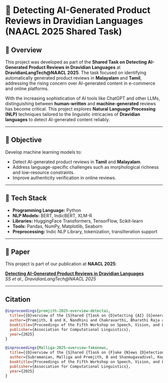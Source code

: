 # 🧠 Detecting AI-Generated Product Reviews in Dravidian Languages (NAACL 2025 Shared Task)

## 📌 Overview
This project was developed as part of the **Shared Task on Detecting AI-Generated Product Reviews in Dravidian Languages** at **DravidianLangTech@NAACL 2025**. The task focused on identifying automatically generated product reviews in **Malayalam** and **Tamil**, addressing the rising concern over AI-generated content in e-commerce and online platforms.

With the increasing sophistication of AI tools like ChatGPT and other LLMs, distinguishing between **human-written** and **machine-generated** reviews has become critical. This project explores **Natural Language Processing (NLP)** techniques tailored to the linguistic intricacies of **Dravidian languages** to detect AI-generated content reliably.

---

## 🎯 Objective
Develop machine learning models to:
- Detect AI-generated product reviews in **Tamil** and **Malayalam**.
- Address language-specific challenges such as morphological richness and low-resource constraints.
- Improve authenticity verification in online reviews.

---

## 🧰 Tech Stack
- **Programming Language:** Python  
- **NLP Models:** BERT, IndicBERT, XLM-R  
- **Libraries:** HuggingFace Transformers, TensorFlow, Scikit-learn  
- **Tools:** Pandas, NumPy, Matplotlib, Seaborn  
- **Preprocessing:** Indic NLP Library, tokenization, transliteration support

---

## 📄 Paper
This project is part of our publication at **NAACL 2025**:

**[Detecting AI-Generated Product Reviews in Dravidian Languages](https://aclanthology.org/2025.dravidianlangtech-1.7/)**  
*SS et al., DravidianLangTech@NAACL 2025*

---

## Citation

```bibtex
@inproceedings{premjith-2025-overview-detectai,
  title={{O}verview of the {S}hared {T}ask on {D}etecting {AI} {G}enerated {P}roduct {R}eviews in {D}ravidian {L}anguages: {D}ravidian{L}ang{T}ech@{NAACL} 2025},
  author={Premjith, B and K, Nandhini and Chakravarthi, Bharathi Raja and Durairaj, Thenmozhi and Palani, Balasubramanian and Thavareesan, Sajeetha, Kumaresan, Prasanna Kumar},
  booktitle={Proceedings of the Fifth Workshop on Speech, Vision, and Language Technologies for Dravidian Languages},
  publisher={Association for Computational Linguistics},
  year={2025}
}

@inproceedings{Malliga-2025-overview-fakenews,
  title={{O}verview of the {S}hared {T}ask on {F}ake {N}ews {D}etection in {D}ravidian {L}anguages: {D}ravidian{L}ang{T}ech@{NAACL} 2025},
  author={Subramanian, Malliga and Premjith, B and Shanmugavadivel, Kogilavani and Pandiyan, Santhia and Palani, Balasubramanian and Chakravarthi, Bharathi Raja},
  booktitle={Proceedings of the Fifth Workshop on Speech, Vision, and Language Technologies for Dravidian Languages},
  publisher={Association for Computational Linguistics},
  year={2025}
}
